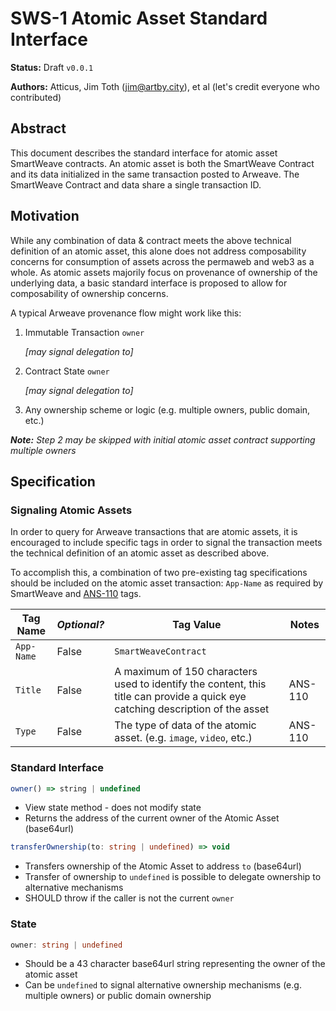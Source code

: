 # SWS-1 Atomic Asset Standard Interface

**Status:** Draft `v0.0.1`

**Authors:** Atticus, Jim Toth ([jim@artby.city](mailto:jim@artby.city)), et al (let's credit everyone who contributed)

## Abstract

This document describes the standard interface for atomic asset SmartWeave
contracts.  An atomic asset is both the SmartWeave Contract and its data initialized in the same transaction posted to Arweave.  The SmartWeave Contract and data share a single transaction ID.

## Motivation

While any combination of data & contract meets the above technical definition of
an atomic asset, this alone does not address composability concerns for
consumption of assets across the permaweb and web3 as a whole.  As atomic
assets majorily focus on provenance of ownership of the underlying data, a
basic standard interface is proposed to allow for composability of ownership
concerns.

A typical Arweave provenance flow might work like this:

1. Immutable Transaction `owner`

    *[may signal delegation to]*

2. Contract State `owner`

    *[may signal delegation to]*

3. Any ownership scheme or logic (e.g. multiple owners, public domain, etc.)

***Note:** Step 2 may be skipped with initial atomic asset contract supporting multiple owners*

## Specification

### Signaling Atomic Assets

In order to query for Arweave transactions that are atomic assets, it is
encouraged to include specific tags in order to signal the transaction meets the
technical definition of an atomic asset as described above.

To accomplish this, a combination of two pre-existing tag specifications should
be included on the atomic asset transaction: `App-Name` as required by
SmartWeave and
[ANS-110](https://github.com/ArweaveTeam/arweave-standards/blob/master/ans/ANS-110.md)
tags.

| Tag Name | _Optional?_ | Tag Value | Notes |
|---|---|---|---|
|`App-Name`|False|`SmartWeaveContract`|
|`Title`|False|A maximum of 150 characters used to identify the content, this title can provide a quick eye catching description of the asset| ANS-110
|`Type`|False|The type of data of the atomic asset.  (e.g. `image`, `video`, etc.) | ANS-110

### Standard Interface

```ts
owner() => string | undefined
```
- View state method - does not modify state
- Returns the address of the current owner of the Atomic Asset (base64url)

```ts
transferOwnership(to: string | undefined) => void
```

- Transfers ownership of the Atomic Asset to address `to` (base64url)
- Transfer of ownership to `undefined` is possible to delegate ownership to
  alternative mechanisms
- SHOULD throw if the caller is not the current `owner`

### State

```ts
owner: string | undefined
```
- Should be a 43 character base64url string representing the owner of the
  atomic asset
- Can be `undefined` to signal alternative ownership mechanisms (e.g. multiple
  owners) or public domain ownership
